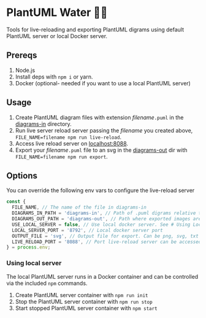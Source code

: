 # PlantUML Water :seedling::droplet: 

Tools for live-reloading and exporting PlantUML digrams using default PlantUML server or local Docker server.

## Prereqs

1. Node.js
2. Install deps with `npm i` or yarn. 
3. Docker (optional- needed if you want to use a local PlantUML server)

## Usage

1. Create PlantUML diagram files with extension *filename*`.puml` in the [diagrams-in](./diagrams-in) directory.
2. Run live server reload server passing the *filename* you created above, `FILE_NAME=filename npm run live-reload`.
3. Access live reload server on [localhost:8088](http://localhost:8088).
3. Export your *filename*`.puml` file to an svg in the [diagrams-out](./diagrams-out) dir with `FILE_NAME=filename npm run export`.

## Options
You can override the following env vars to configure the live-reload server
```javascript
const {
  FILE_NAME, // The name of the file in diagrams-in
  DIAGRAMS_IN_PATH = 'diagrams-in', // Path of .puml digrams relative to top-level repo directory
  DIAGRAMS_OUT_PATH = 'diagrams-out', // Path where exported images are saved relative to top-level repo directory
  USE_LOCAL_SERVER = false, // Use local docker server. See # Using Local Server section of README.md 
  LOCAL_SERVER_PORT = '8792', // Local docker server port
  OUTPUT_FILE = 'svg', // Output file for export. Can be png, svg, txt for ASCII diagram, or md for markdown embeded png 
  LIVE_RELOAD_PORT = '8088', // Port live-reload server can be accessed from in browser
} = process.env;
```

### Using local server
The local PlantUML server runs in a Docker container and can be controlled via the included `npm` commands. 

1. Create PlantUML server container with `npm run init`
2. Stop the PlantUML server container with `npm run stop`
3. Start stopped PlantUML server container with `npm start`


